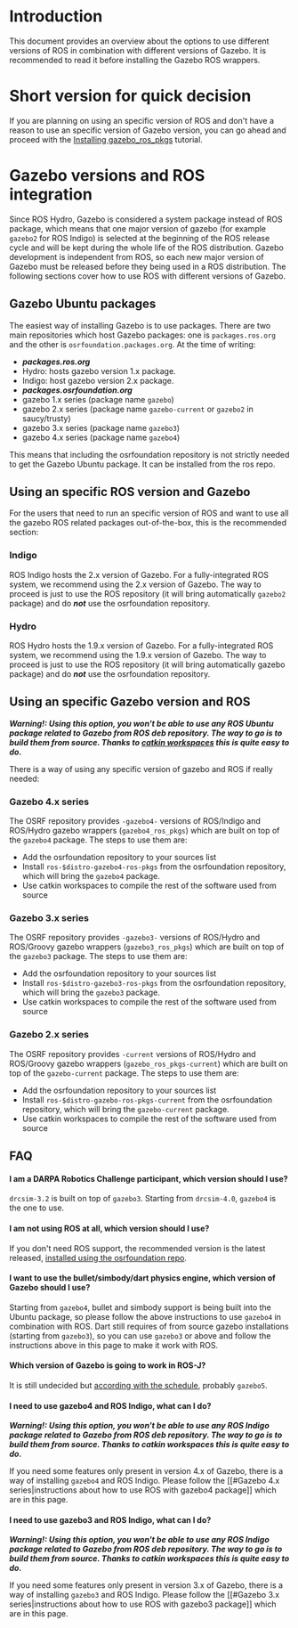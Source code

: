 # Introduction 

This document provides an overview about the options to use different versions of ROS
 in combination with different versions of Gazebo.
It is recommended to read it before installing the Gazebo ROS wrappers.

# Short version for quick decision

If you are planning on using an specific version of ROS and don't have a reason
 to use an specific version of Gazebo version,
 you can go ahead and proceed with the
 [Installing gazebo\_ros\_pkgs](http://gazebosim.org/tutorials?tut=ros_installing&cat=connect_ros)
 tutorial.

# Gazebo versions and ROS integration

Since ROS Hydro, Gazebo is considered a system package instead of ROS package,
 which means that one major version of gazebo (for example `gazebo2` for ROS Indigo)
 is selected at the beginning of the ROS release cycle
 and will be kept during the whole life of the ROS distribution.
Gazebo development is independent from ROS, so each new major version of Gazebo
 must be released before they being used in a ROS distribution.
The following sections cover how to use ROS with different versions of Gazebo.

## Gazebo Ubuntu packages

The easiest way of installing Gazebo is to use packages. There are two main repositories which host Gazebo packages: one is `packages.ros.org` and the other is `osrfoundation.packages.org`. At the time of writing:

 * ***packages.ros.org***
  *  Hydro: hosts gazebo version 1.x package.
  *  Indigo: host gazebo version 2.x package.
 * ***packages.osrfoundation.org*** 
  * gazebo 1.x series (package name `gazebo`)
  * gazebo 2.x series (package name `gazebo-current` or `gazebo2` in saucy/trusty)
  * gazebo 3.x series (package name `gazebo3`)
  * gazebo 4.x series (package name `gazebo4`)

This means that including the osrfoundation repository is not strictly needed to get the Gazebo Ubuntu package. It can be installed from the ros repo.

## Using an specific ROS version and Gazebo 

For the users that need to run an specific version of ROS and want to use all the gazebo ROS related packages out-of-the-box, this is the recommended section:

### Indigo

ROS Indigo hosts the 2.x version of Gazebo. For a fully-integrated ROS system, we recommend using the 2.x version of Gazebo. The way to proceed is just to use the ROS repository (it will bring automatically `gazebo2` package) and do ***not*** use the osrfoundation repository.

### Hydro

ROS Hydro hosts the 1.9.x version of Gazebo. For a fully-integrated ROS system, we recommend using the 1.9.x version of Gazebo. The way to proceed is just to use the ROS repository (it will bring automatically gazebo package) and do ***not*** use the osrfoundation repository.

## Using an specific Gazebo version and ROS
***Warning!: Using this option, you won't be able to use any ROS Ubuntu package related to Gazebo from ROS deb repository. The way to go is to build them from source. Thanks to [catkin workspaces](http://wiki.ros.org/catkin/Tutorials/create_a_workspace) this is quite easy to do.*** 

There is a way of using any specific version of gazebo and ROS if really needed:

### Gazebo 4.x series

The OSRF repository provides `-gazebo4-` versions of ROS/Indigo and ROS/Hydro gazebo wrappers (`gazebo4_ros_pkgs`) which are built on top of the `gazebo4` package. The steps to use them are:

 * Add the osrfoundation repository to your sources list
 * Install `ros-$distro-gazebo4-ros-pkgs` from the osrfoundation repository, which will bring the `gazebo4` package.
 * Use catkin workspaces to compile the rest of the software used from source

### Gazebo 3.x series

The OSRF repository provides `-gazebo3-` versions of ROS/Hydro and ROS/Groovy gazebo wrappers (`gazebo3_ros_pkgs`) which are built on top of the `gazebo3` package. The steps to use them are:

 * Add the osrfoundation repository to your sources list
 * Install `ros-$distro-gazebo3-ros-pkgs` from the osrfoundation repository, which will bring the `gazebo3` package.
 * Use catkin workspaces to compile the rest of the software used from source

### Gazebo 2.x series

The OSRF repository provides `-current` versions of ROS/Hydro and ROS/Groovy gazebo wrappers (`gazebo_ros_pkgs-current`) which are built on top of the `gazebo-current` package. The steps to use them are:

 * Add the osrfoundation repository to your sources list
 * Install `ros-$distro-gazebo-ros-pkgs-current` from the osrfoundation repository, which will bring the `gazebo-current` package.
 * Use catkin workspaces to compile the rest of the software used from source

## FAQ 

#### I am a DARPA Robotics Challenge participant, which version should I use?

`drcsim-3.2` is built on top of `gazebo3`. Starting from `drcsim-4.0`, `gazebo4` is the one to use.

#### I am not using ROS at all, which version should I use?

If you don't need ROS support, the recommended version is the latest released, [installed using the osrfoundation repo](http://gazebosim.org/tutorials/?tut=install).

#### I want to use the bullet/simbody/dart physics engine, which version of Gazebo should I use?

Starting from `gazebo4`, bullet and simbody support is being built into the Ubuntu package, so please follow the above instructions to use `gazebo4` in combination with ROS. Dart still requires of from source gazebo installations (starting from `gazebo3`), so you can use `gazebo3` or above and follow the instructions above in this page to make it work with ROS.

#### Which version of Gazebo is going to work in ROS-J?

It is still undecided but [according with the schedule](http://gazebosim.org/#status), probably `gazebo5`.

#### I need to use gazebo4 and ROS Indigo, what can I do?
***Warning!: Using this option, you won't be able to use any ROS Indigo package related to Gazebo from ROS deb repository. The way to go is to build them from source. Thanks to catkin workspaces this is quite easy to do.***

If you need some features only present in version 4.x of Gazebo, there is a way of installing `gazebo4` and ROS Indigo. Please follow the [[#Gazebo 4.x series|instructions about how to use ROS with gazebo4 package]] which are in this page.

#### I need to use gazebo3 and ROS Indigo, what can I do?
***Warning!: Using this option, you won't be able to use any ROS Indigo package related to Gazebo from ROS deb repository. The way to go is to build them from source. Thanks to catkin workspaces this is quite easy to do.***

If you need some features only present in version 3.x of Gazebo, there is a way of installing `gazebo3` and ROS Indigo. Please follow the [[#Gazebo 3.x series|instructions about how to use ROS with gazebo3 package]] which are in this page.
